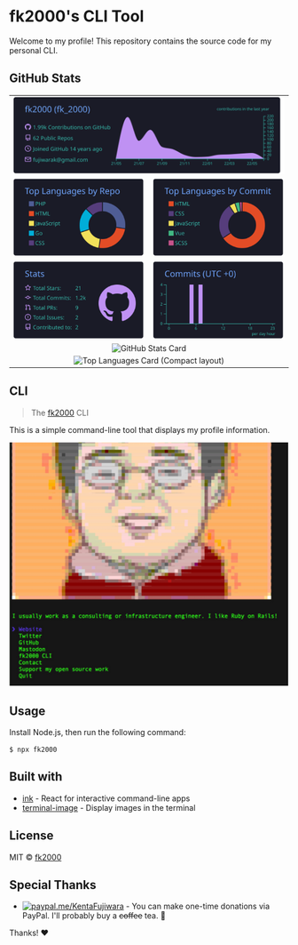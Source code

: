 # fk2000's CLI Tool

Welcome to my profile! This repository contains the source code for my personal CLI.

## GitHub Stats

<table>
  <tr>
    <td colspan="2">
      <a href="https://github.com/vn7n24fzkq/github-profile-summary-cards">
        <img src="https://raw.githubusercontent.com/fk2000/fk2000/master/profile-summary-card-output/tokyonight/0-profile-details.svg" alt="Profile Details">
      </a>
    </td>
  </tr>
  <tr>
    <td>
      <a href="https://github.com/vn7n24fzkq/github-profile-summary-cards">
        <img src="https://raw.githubusercontent.com/fk2000/fk2000/master/profile-summary-card-output/tokyonight/1-repos-per-language.svg" alt="Repos per language">
      </a>
    </td>
    <td>
      <a href="https://github.com/vn7n24fzkq/github-profile-summary-cards">
        <img src="https://raw.githubusercontent.com/fk2000/fk2000/master/profile-summary-card-output/tokyonight/2-most-commit-language.svg" alt="Most commit language">
      </a>
    </td>
  </tr>
  <tr>
    <td>
      <a href="https://github.com/vn7n24fzkq/github-profile-summary-cards">
        <img src="https://raw.githubusercontent.com/fk2000/fk2000/master/profile-summary-card-output/tokyonight/3-stats.svg" alt="Stats">
      </a>
    </td>
    <td>
      <a href="https://github.com/vn7n24fzkq/github-profile-summary-cards">
        <img src="https://raw.githubusercontent.com/fk2000/fk2000/master/profile-summary-card-output/tokyonight/4-productive-time.svg" alt="Productive time">
      </a>
    </td>
  </tr>
  <tr>
    <td colspan="2" align="center">
      <img src="https://github-readme-stats.vercel.app/api?username=fk2000&count_private=true&show_icons=true" alt="GitHub Stats Card">
    </td>
  </tr>
  <tr>
    <td colspan="2" align="center">
      <img src="https://github-readme-stats.vercel.app/api/top-langs/?username=zizi4n5&layout=compact" alt="Top Languages Card (Compact layout)">
    </td>
  </tr>
</table>

## CLI

> The [fk2000](https://fk2000.github.io) CLI

This is a simple command-line tool that displays my profile information.

<img src="screenshot.png" width="752">

## Usage

Install Node.js, then run the following command:

```
$ npx fk2000
```

## Built with

- [ink](https://github.com/vadimdemedes/ink) - React for interactive command-line apps
- [terminal-image](https://github.com/fk2000/terminal-image) - Display images in the terminal

## License

MIT © [fk2000](https://fk2000.github.io)

## Special Thanks

- [![paypal.me/KentaFujiwara](https://ionicabizau.github.io/badges/paypal.svg)](https://www.paypal.me/KentaFujiwara) - You can make one-time donations via PayPal. I'll probably buy a ~~coffee~~ tea. :tea:

Thanks! :heart:
